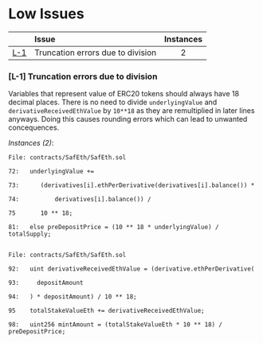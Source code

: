 # Low Issues


| |Issue|Instances|
|-|:-|:-:|
| [L-1](#L-1) | Truncation errors due to division | 2 |
### <a name="L-1"></a>[L-1] Truncation errors due to division
Variables that represent value of ERC20 tokens should always have 18 decimal places. There is no need to divide
`underlyingValue` and `derivativeReceivedEthValue` by `10**18` as they are remultiplied in later lines anyways. Doing this
causes rounding errors which can lead to unwanted concequences.

*Instances (2)*:
```solidity
File: contracts/SafEth/SafEth.sol

72:   underlyingValue +=

73:      (derivatives[i].ethPerDerivative(derivatives[i].balance()) *

74:          derivatives[i].balance()) /

75       10 ** 18;

81:   else preDepositPrice = (10 ** 18 * underlyingValue) / totalSupply;


```

```solidity
File: contracts/SafEth/SafEth.sol

92:   uint derivativeReceivedEthValue = (derivative.ethPerDerivative(

93:     depositAmount

94:   ) * depositAmount) / 10 ** 18;

95    totalStakeValueEth += derivativeReceivedEthValue;

98:   uint256 mintAmount = (totalStakeValueEth * 10 ** 18) / preDepositPrice;

```

